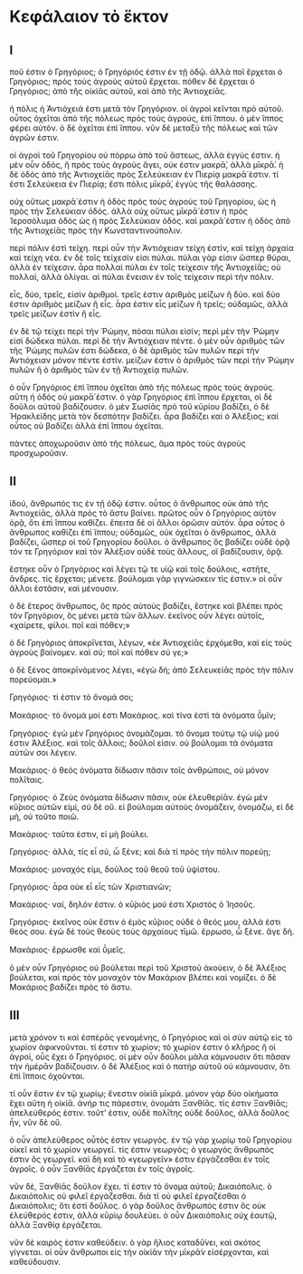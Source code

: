 # Κεφάλαιον τὸ ἕκτον

## I

ποῦ ἐστιν ὁ Γρηγόριος; ὁ Γρηγόριός ἐστιν ἐν τῇ ὁδῷ. ἀλλὰ ποῖ ἔρχεται ὁ Γρηγόριος; πρὸς τοὺς ἀγροὺς αὐτοῦ ἔρχεται. πόθεν δὲ ἔρχεται ὁ Γρηγόριος; ἀπὸ τῆς οἰκίᾱς αὐτοῦ, καὶ ἀπὸ τῆς Ἀντιοχείᾱς.

ἡ πόλις ἡ Ἀντιόχειά ἐστι μετὰ τὸν Γρηγόριον. οἱ ἀγροὶ κεῖνται πρὸ αὐτοῦ. οὗτος ὀχεῖται ἀπὸ τῆς πόλεως πρὸς τοὺς ἀγρούς, ἐπὶ ἵππου. ὁ μὲν ἵππος φέρει αὐτόν. ὁ δὲ ὀχεῖται ἐπὶ ἵππου. νῦν δὲ μεταξὺ τῆς πόλεως καὶ τῶν ἀγρῶν ἐστιν.

οἱ ἀγροὶ τοῦ Γρηγορίου οὐ πόρρω ἀπὸ τοῦ ἄστεως, ἀλλὰ ἐγγύς ἐστιν. ἡ μὲν οὖν ὁδός, ἣ πρὸς τοὺς ἀγροὺς ἄγει, οὐκ ἐστιν μακρᾱ́, ἀλλὰ μῑκρᾱ́. ἡ δὲ ὁδὸς ἀπὸ τῆς Ἀντιοχείᾱς πρὸς Σελεύκειαν ἐν Πιερίᾳ μακρᾱ́ ἐστιν. τί ἐστι Σελεύκεια ἐν Πιερίᾳ; ἔστι πόλις μῑκρᾱ́, ἐγγὺς τῆς θαλάσσης.

οὐχ οὕτως μακρᾱ́ ἐστιν ἡ ὁδὸς πρὸς τοὺς ἀγροὺς τοῦ Γρηγορίου, ὡς ἡ πρὸς τὴν Σελεύκιαν ὁδὸς. ἀλλὰ οὐχ οὕτως μῑκρᾱ́ ἐστιν ἡ πρὸς Ἱεροσόλυμα ὁδός ὡς ἡ πρὸς Σελεύκιαν ὁδός. καὶ μακρᾱ́ ἐστιν ἡ ὁδὸς ἀπὸ τῆς Ἀντιοχείᾱς πρὸς τὴν Κωνσταντινούπολιν.

περὶ πόλιν ἐστὶ τείχη. περὶ οὖν τὴν Ἀντιόχειαν τείχη ἐστίν, καὶ τείχη ἀρχαία καὶ τείχη νέα. ἐν δὲ τοῖς τείχεσίν εἰσι πύλαι. πύλαι γάρ εἰσιν ὥσπερ θύραι, ἀλλὰ ἐν τείχεσιν. ἆρα πολλαὶ πύλαι ἐν τοῖς τείχεσιν τῆς Ἀντιοχείᾱς; οὐ πολλαί, ἀλλὰ ὀλίγαι. αἱ πύλαι ἔνεισιν ἐν τοῖς τείχεσιν περὶ τὴν πόλιν.

εἷς, δύο, τρεῖς, εἰσὶν ἀριθμοί. τρεῖς ἐστιν ἀριθμὸς μείζων ἢ δύο. καὶ δύο ἐστιν ἀριθμὸς μείζων ἢ εἷς. ἆρα ἐστιν εἷς μείζων ἢ τρεῖς; οὐδαμῶς, ἀλλὰ τρεῖς μείζων ἐστὶν ἢ εἷς.

ἐν δὲ τῷ τείχει περὶ τὴν Ῥώμην, πόσαι πύλαι εἰσίν; περὶ μὲν τὴν Ῥώμην εἰσί δώδεκα πύλαι. περὶ δὲ τὴν Ἀντιόχειαν πέντε. ὁ μὲν οὖν ἀριθμὸς τῶν τῆς Ῥώμης πυλῶν ἐστι δώδεκα, ὁ δὲ ἀριθμὸς τῶν πυλῶν περὶ τὴν Ἀντιόχειαν μόνον πέντε ἐστίν. μείζων ἐστιν ὁ ἀριθμὸς τῶν περὶ τὴν Ῥώμην πυλῶν ἢ ὁ ἀριθμὸς τῶν ἐν τῇ Ἀντιοχείᾳ πυλῶν.

ὁ οὖν Γρηγόριος ἐπὶ ἵππου ὀχεῖται ἀπὸ τῆς πόλεως πρὸς τοὺς ἀγρούς. αὕτη ἡ ὁδός οὐ μακρᾱ́ ἐστιν. ὁ γὰρ Γρηγόριος ἐπὶ ἵππου ἔρχεται, οἱ δὲ δοῦλοι αὐτοῦ βαδίζουσιν. ὁ μὲν Σωσίᾱς πρὸ τοῦ κῡρίου βαδίζει, ὁ δὲ Ἡρακλείδης μετὰ τὸν δεσπότην βαδίζει. ἆρα βαδίζει καὶ ὁ Ἀλέξιος; καὶ οὗτος οὐ βαδίζει ἀλλὰ ἐπὶ ἵππου ὀχεῖται.

πάντες ἀποχωροῦσιν ἀπὸ τῆς πόλεως, ἅμα πρὸς τοὺς ἀγροὺς προσχωροῦσιν.

## II

ἰδού, ἄνθρωπός τις ἐν τῇ ὁδῷ ἐστιν. οὗτος ὁ ἄνθρωπος οὐκ ἀπὸ τῆς Ἀντιοχείᾱς, ἀλλὰ πρὸς τὸ ἄστυ βαίνει. πρῶτος οὖν ὁ Γρηγόριος αὐτόν ὁρᾷ, ὅτι ἐπὶ ἵππου καθίζει. ἔπειτα δὲ οἱ ἄλλοι ὁρῶσιν αὐτόν. ἆρα οὗτος ὁ ἄνθρωπος καθίζει ἐπὶ ἵππου; οὐδαμῶς, οὐκ ὀχεῖται ὁ ἄνθρωπος, ἀλλὰ βαδίζει, ὥσπερ οἱ τοῦ Γρηγορίου δοῦλοι. ὁ ἄνθρωπος ὃς βαδίζει οὐδὲ ὁρᾷ τόν τε Γρηγόριον καὶ τὸν Ἀλέξιον οὐδὲ τοὺς ἄλλους, οἳ βαδίζουσιν, ὁρᾷ.

ἕστηκε οὖν ὁ Γρηγόριος καὶ λέγει τῷ τε υἱῷ καὶ τοῖς δούλοις, «στῆτε, ἄνδρες. τίς ἔρχεται; μένετε. βούλομαι γὰρ γιγνώσκειν τίς ἐστιν.» οἱ οὖν ἄλλοι ἑστᾶσιν, καὶ μένουσιν.

ὁ δὲ ἕτερος ἄνθρωπος, ὃς πρὸς αὐτοὺς βαδίζει, ἕστηκε καὶ βλέπει πρὸς τὸν Γρηγόριον, ὃς μένει μετὰ τῶν ἄλλων. ἐκεῖνος οὖν λέγει αὐτοῖς, «χαίρετε, φίλοι. ποῖ καὶ πόθεν;»

ὁ δὲ Γρηγόριος ἀποκρῑ́νεται, λέγων, «ἐκ Ἀντιοχείᾱς ἐρχόμεθα, καὶ εἰς τοὺς ἀγροὺς βαίνομεν. καὶ σύ; ποῖ καὶ πόθεν σύ γε;»

ὁ δὲ ξένος ἀποκρῑνόμενος λέγει, «ἐγὼ δή; ἀπὸ Σελευκείᾱς πρὸς τὴν πόλιν πορεύομαι.»

Γρηγόριος· τί ἐστιν τὸ ὄνομά σοι;

Μακάριος· τὸ ὄνομά μοί ἐστι Μακάριος. καὶ τίνα ἐστὶ τὰ ὀνόματα ῡ̔μῖν;

Γρηγόριος· ἐγὼ μὲν Γρηγόριος ὀνομάζομαι. τὸ ὄνομα τούτῳ τῷ υἱῷ μού ἐστιν Ἀλέξιος. καὶ τοῖς ἄλλοις; δοῦλοί εἰσιν. οὐ βούλομαι τὰ ὀνόματα αὐτῶν σοι λέγειν.

Μακάριος· ὁ θεὸς ὀνόματα δίδωσιν πᾶσιν τοῖς ἀνθρώποις, οὐ μόνον πολῑ́ταις.

Γρηγόριος· ὁ Ζεὺς ὀνόματα δίδωσιν πᾶσιν, οὐκ ἐλευθερίᾱν. ἐγὼ μὲν κῡ́ριος αὐτῶν εἰμί, σὺ δὲ οὔ. εἰ βούλομαι αὐτοὺς ὀνομάζειν, ὀνομάζω, εἰ δὲ μὴ, οὐ τοῦτο ποιῶ.

Μακάριος· ταῦτα ἐστιν, εἰ μὴ βούλει.

Γρηγόριος· ἀλλὰ, τίς εἶ σύ, ὦ ξένε; καὶ διὰ τί πρὸς τὴν πόλιν πορεύῃ;

Μακάριος· μοναχός εἰμι, δοῦλος τοῦ θεοῦ τοῦ ὑψίστου.

Γρηγόριος· ἆρα οὐκ εἶ εἷς τῶν Χριστιανῶν;

Μακάριος· ναί, δηλόν ἐστιν. ὁ κῡ́ριός μού ἐστι Χριστὸς ὁ Ἰησοῦς.

Γρηγόριος· ἐκεῖνος οὐκ ἔστιν ὁ ἐμὸς κῡ́ριος οὐδὲ ὁ θεός μου, ἀλλά ἐστι θεός σου. ἐγὼ δὲ τοὺς θεοὺς τοὺς ἀρχαίους τῑμῶ. ἔρρωσο, ὦ ξένε. ἄγε δή.

Μακάριος· ἔρρωσθε καὶ ῡ̔μεῖς.

ὁ μὲν οὖν Γρηγόριος οὐ βούλεται περὶ τοῦ Χριστοῦ ἀκούειν, ὁ δὲ Ἀλέξιος βούλεται, καὶ πρὸς τὸν μοναχὸν τὸν Μακάριον βλέπει καὶ νομίζει. ὁ δὲ Μακάριος βαδίζει πρὸς τὸ ἄστυ.

## III

μετὰ χρόνον τι καὶ ἑσπέρᾱς γενομένης, ὁ Γρηγόριος καὶ οἱ σὺν αὐτῷ εἰς τὸ χωρίον ἀφικνοῦνται. τί ἐστιν τὸ χωρίον; τὸ χωρίον ἐστιν ὁ κλῆρος ἢ οἱ ἀγροί, οὗς ἔχει ὁ Γρηγόριος. οἱ μὲν οὖν δοῦλοι μάλα κάμνουσιν ὅτι πᾶσαν τὴν ἡμέρᾱν βαδίζουσιν. ὁ δὲ Ἀλέξιος καὶ ὁ πατὴρ αὐτοῦ οὐ κάμνουσιν, ὃτι ἐπὶ ἵπποις ὀχοῦνται.

τί οὖν ἔστιν ἐν τῷ χωρίῳ; ἔνεστιν οἰκίᾱ μῑκρά. μόνον γὰρ δύο οἰκήματα ἔχει αὕτη ἡ οἰκίᾱ. ἀνήρ τις πάρεστιν, ὀνομάτι Ξανθίᾱς. τίς ἐστιν Ξανθίᾱς; ἀπελεύθερός ἐστιν. τοῦτ’ ἐστιν, οὐδὲ πολῑ́της οὐδὲ δοῦλος, ἀλλὰ δοῦλος ἦν, νῦν δὲ οὔ.

ὁ οὖν ἀπελεύθερος οὗτός ἐστιν γεωργός. ἐν τῷ γὰρ χωρίῳ τοῦ Γρηγορίου οἰκεῖ καὶ τὸ χωρίον γεωργεῖ. τίς ἐστιν γεωργός; ὁ γεωργός ἄνθρωπός ἐστιν ὃς γεωργεῖ. καὶ δὴ καὶ τὸ «γεωργεῖν» ἐστιν ἐργάζεσθαι ἐν τοῖς ἀγροῖς. ὁ οὖν Ξανθίᾱς ἐργάζεται ἐν τοῖς ἀγροῖς.

νῦν δὲ, Ξανθίᾱς δοῦλον ἔχει. τί ἐστιν τὸ ὄνομα αὐτοῦ; Δικαιόπολις. ὁ Δικαιόπολις οὐ φιλεῖ ἐργάζεσθαι. διὰ τί οὐ φιλεῖ ἐργαζέσθαι ὁ Δικαιόπολις; ὅτι ἐστὶ δοῦλος. ὁ γὰρ δοῦλος ἄνθρωπός ἐστιν ὃς οὐκ ἐλεύθερός ἐστιν, ἀλλὰ κῡρίῳ δουλεύει. ὁ οὖν Δικαιόπολις οὐχ ἑαυτῷ, ἀλλὰ Ξανθίᾳ ἐργάζεται.

νῦν δὲ καιρός ἐστιν καθεύδειν. ὁ γὰρ ἥλιος καταδῡ́νει, καὶ σκότος γίγνεται. οἱ οὖν ἄνθρωποι εἰς τὴν οἰκίᾱν τὴν μῑκρᾱ́ν εἰσέρχονται, καὶ καθεύδουσιν.
